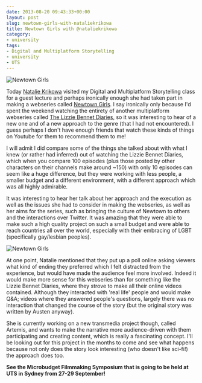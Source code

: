 ```yaml
---
date: 2013-08-20 09:43:33+00:00
layout: post
slug: newtown-girls-with-nataliekrikowa
title: Newtown Girls with @nataliekrikowa
category:
- university
tags:
- Digital and Multiplatform Storytelling
- university
- UTS
---
```


![Newtown Girls](https://dl.dropboxusercontent.com/u/158866275/uploads/2013/multiplatform.newtowngirls2.jpg)

Today [Natalie Krikowa](http://www.imdb.com/name/nm3324577/) visited my Digital and Multiplatform Storytelling class for a guest lecture and perhaps ironically enough she had taken part in making a webseries called [Newtown Girls](http://thenewtowngirls.com/). I say ironically only because I'd spent the weekend watching the entirety of another multiplatform webseries called [The Lizzie Bennet Diaries](http://kirinyan.net/the-lizzie-bennet-diaries/), so it was interesting to hear of a new one and of a new approach to the genre (that I had not encountered). I guess perhaps I don't have enough friends that watch these kinds of things on Youtube for them to recommend them to me!

I will admit I did compare some of the things she talked about with what I knew (or rather had inferred) out of watching the Lizzie Bennet Diaries, which when you compare 100 episodes (plus those posted by other characters on their channels make around ~150) with only 10 episodes can seem like a huge difference, but they were working with less people, a smaller budget and a different environment, with a different approach which was all highly admirable.

It was interesting to hear her talk about her approach and the execution as well as the issues she had to consider in making the webseries, as well as her aims for the series, such as bringing the culture of Newtown to others and the interactions over Twitter. It was amazing that they were able to make such a high quality project on such a small budget and were able to reach countries all over the world, especially with their embracing of LGBT (specifically gay/lesbian peoples).

![Newtown Girls](https://dl.dropboxusercontent.com/u/158866275/uploads/2013/multiplatform.newtowngirls1.jpg)

At one point, Natalie mentioned that they put up a poll online asking viewers what kind of ending they preferred which I felt distracted from the experience, but would have made the audience feel more involved. Indeed it would make more sense for this webseries than for something like the Lizzie Bennet Diaries, where they strove to make all their online videos contained. Although they interacted with 'real life' people and would make Q&A; videos where they answered people's questions, largely there was no interaction that changed the course of the story (but the original story was written by Austen anyway).

She is currently working on a new transmedia project though, called Artemis, and wants to make the narrative more audience-driven with them participating and creating content, which is really a fascinating concept. I'll be looking out for this project in the months to come and see what happens because not only does the story look interesting (who doesn't like sci-fi!) the approach does too.

**See the Microbudget Filmmaking Symposium that is going to be held at UTS in Sydney from 27-29 September!**
